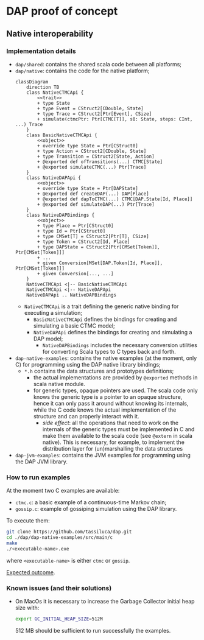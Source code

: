 # DAP proof of concept

## Native interoperability

### Implementation details

- `dap/shared`: contains the shared scala code between all platforms;
- `dap/native`: contains the code for the native platform;
    ```mermaid
    classDiagram
        direction TB
        class NativeCTMCApi {
            <<trait>>
            + type State
            + type Event = CStruct2[CDouble, State]
            + type Trace = CStruct2[Ptr[Event], CSize]
            + simulate(ctmcPtr: Ptr[CTMC[T]], s0: State, steps: CInt, ...) Trace
        }
        class BasicNativeCTMCApi {
            <<object>>
            + override type State = Ptr[CStruct0]
            + type Action = CStruct2[CDouble, State]
            + type Transition = CStruct2[State, Action]
            + @exported def ofTransitions(...) CTMC[State]
            + @exported simulateCTMC(...) Ptr[Trace]
        }
        class NativeDAPApi {
            <<object>>
            + override type State = Ptr[DAPState]
            + @exported def createDAP(...) DAP[Place]
            + @exported def dapToCTMC(...) CTMC[DAP.State[Id, Place]]
            + @exported def simulateDAP(...) Ptr[Trace]
        }
        class NativeDAPBindings {
            <<object>>
            + type Place = Ptr[CStruct0]
            + type Id = Ptr[CStruct0]
            + type CMSet[T] = CStruct2[Ptr[T], CSize]
            + type Token = CStruct2[Id, Place]
            + type DAPState = CStruct2[Ptr[CMSet[Token]], Ptr[CMSet[Token]]]
            + ...
            + given Conversion[MSet[DAP.Token[Id, Place]], Ptr[CMSet[Token]]]
            + given Conversion[..., ...]
        }
        NativeCTMCApi <|-- BasicNativeCTMCApi
        NativeCTMCApi <|-- NativeDAPApi
        NativeDAPApi .. NativeDAPBindings
    ```
    - `NativeCTMCApi` is a trait defining the generic native binding for executing a simulation;
      - `BasicNativeCTMCApi` defines the bindings for creating and simulating a basic CTMC model;
      - `NativeDAPApi` defines the bindings for creating and simulating a DAP model;
          - `NativeDAPBindings` includes the necessary conversion utilities for converting Scala types to C types back and forth.
- `dap-native-examples`: contains the native examples (at the moment, only C) for programming using the DAP native library bindings;
  - `*.h` contains the data structures and prototypes definitions;
    - the actual implementations are provided by `@exported` methods in scala native module.
    - for generic types, opaque pointers are used. The scala code only knows the generic type is a pointer to an opaque structure, hence it can only pass it around without knowing its internals, while the C code knows the actual implementation of the structure and can properly interact with it.
      - _side effect_: all the operations that need to work on the internals of the generic types must be implemented in C and make them available to the scala code (see `@extern` in scala native). This is necessary, for example, to implement the distribution layer for (un)marshalling the data structures
- `dap-jvm-examples`: contains the JVM examples for programming using the DAP JVM library.

### How to run examples

At the moment two C examples are available:

- `ctmc.c`: a basic example of a continuous-time Markov chain;
- `gossip.c`: example of gossiping simulation using the DAP library.

To execute them:

```bash
git clone https://github.com/tassiluca/dap.git
cd ./dap/dap-native-examples/src/main/c
make
./<executable-name>.exe
```

where `<executable-name>` is either `ctmc` or `gossip`.

[Expected outcome](https://github.com/tassiluca/dap/actions/runs/12787902057/job/35648073751#step:7:94).

### Known issues (and their solutions)

- On MacOs it is necessary to increase the Garbage Collector initial heap size with:

    ```bash
    export GC_INITIAL_HEAP_SIZE=512M
    ```

  512 MB should be sufficient to run successfully the examples.
